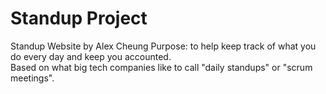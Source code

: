 # Standup Project
Standup Website by Alex Cheung
Purpose: to help keep track of what you do every day and keep you accounted.  
Based on what big tech companies like to call "daily standups" or "scrum meetings". 
